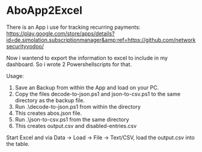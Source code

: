 # AboApp2Excel
There is an App i use for tracking recurring payments:
https://play.google.com/store/apps/details?id=de.simolation.subscriptionmanager&amp;ref=https://github.com/networksecurityvodoo/

Now i wantend to export the information to excel to include in my dashboard.
So i wrote 2 Powershellscripts for that.

Usage:
1. Save an Backup from within the App and load on your PC.
2. Copy the files decode-to-json.ps1 and json-to-csv.ps1 to the same directory as the backup file.
3. Run .\decode-to-json.ps1 from within the directory 
4. This creates abos.json file.
5. Run .\json-to-csv.ps1 from the same directory
6. This creates output.csv and disabled-entries.csv 

Start Excel and via Data -> Load -> File -> Text/CSV, load the output.csv into the table.
